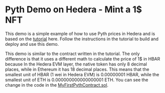 # Pyth Demo on Hedera - Mint a 1$ NFT

This demo is a simple example of how to use Pyth prices in Hedera and is based on the
[tutorial](https://docs.pyth.network/price-feeds/create-your-first-pyth-app/evm) here. Follow the instructions in the
tutorial to build and deploy and use this demo.

This demo is similar to the contract written in the tutorial. The only difference is that it uses a different math to
calculate the price of 1$ in HBAR because In the Hedera EVM layer, the native token has only 8 decimal places, while in
Ethereum it has 18 decimal places. This means that the smallest unit of HBAR (1 wei in Hedera EVM) is 0.00000001 HBAR,
while the smallest unit of ETH is 0.000000000000000001 ETH. You can see the change in the code in the
[MyFirstPythContract.sol](./contracts/src/MyFirstPythContract.sol).
